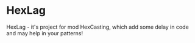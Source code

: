# HexLag
HexLag - it's project for mod HexCasting, which add some delay in code and may help in your patterns!
